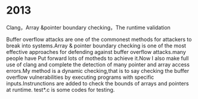 2013
====

Clang，Array &amp;pointer boundary checking，The runtime validation

  Buffer overflow attacks are one of the commonest methods for attackers to break into systems.Array & pointer boundary checking is one of the most effective approaches for defending against buffer overflow attacks.many people have Put forward lots of motheds to achieve it.Now I also make full use of clang and complete the detection of many pointer and array access errors.My method  is a dynamic checking,that is to say checking the buffer overflow vulnerabilities by executing programs with specific inputs.Instrunctions are added to check the bounds of arrays and pointers at runtime. 
  test*.c is some codes for testing.
